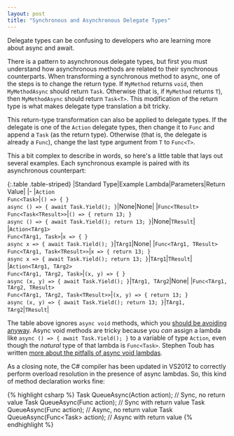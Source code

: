 ```yaml
---
layout: post
title: "Synchronous and Asynchronous Delegate Types"
---
```

Delegate types can be confusing to developers who are learning more about async and await.

There is a pattern to asynchronous delegate types, but first you must understand how asynchronous methods are related to their synchronous counterparts. When transforming a synchronous method to async, one of the steps is to change the return type. If `MyMethod` returns `void`, then `MyMethodAsync` should return `Task`. Otherwise (that is, if `MyMethod` returns `T`), then `MyMethodAsync` should return `Task<T>`. This modification of the return type is what makes delegate type translation a bit tricky.

<!--<blockquote>Actually, if C# had a true "void type" (commonly called "unit" in functional languages), we wouldn't have this problem. But it's too late for that now.</blockquote>-->

This return-type transformation can also be applied to delegate types. If the delegate is one of the `Action` delegate types, then change it to `Func` and append a `Task` (as the return type). Otherwise (that is, the delegate is already a `Func`), change the last type argument from `T` to `Func<T>`.

This a bit complex to describe in words, so here's a little table that lays out several examples. Each synchronous example is paired with its asynchronous counterpart:

<div class="panel panel-default" markdown="1">

{:.table .table-striped}
|Standard Type|Example Lambda|Parameters|Return Value|
|-
|`Action`<br/>`Func<Task>`|`() => { }`<br/>`async () => { await Task.Yield(); }`|None|None|
|`Func<TResult>`<br/>`Func<Task<TResult>>`|`() => { return 13; }`<br/>`async () => { await Task.Yield(); return 13; }`|None|`TResult`|
|`Action<TArg1>`<br/>`Func<TArg1, Task>`|`x => { }`<br/>`async x => { await Task.Yield(); }`|`TArg1`|None|
|`Func<TArg1, TResult>`<br/>`Func<TArg1, Task<TResult>>`|`x => { return 13; }`<br/>`async x => { await Task.Yield(); return 13; }`|`TArg1`|`TResult`|
|`Action<TArg1, TArg2>`<br/>`Func<TArg1, TArg2, Task>`|`(x, y) => { }`<br/>`async (x, y) => { await Task.Yield(); }`|`TArg1, TArg2`|None|
|`Func<TArg1, TArg2, TResult>`<br/>`Func<TArg1, TArg2, Task<TResult>>`|`(x, y) => { return 13; }`<br/>`async (x, y) => { await Task.Yield(); return 13; }`|`TArg1, TArg2`|`TResult`|

</div>

The table above ignores `async void` methods, which you [should be avoiding anyway](http://msdn.microsoft.com/en-us/magazine/jj991977.aspx). Async void methods are tricky because you _can_ assign a lambda like `async () => { await Task.Yield(); }` to a variable of type `Action`, even though the _natural_ type of that lambda is `Func<Task>`. Stephen Toub has written [more about the pitfalls of async void lambdas](http://blogs.msdn.com/b/pfxteam/archive/2012/02/08/10265476.aspx).

As a closing note, the C# compiler has been updated in VS2012 to correctly perform overload resolution in the presence of async lambdas. So, this kind of method declaration works fine:

{% highlight csharp %}
Task QueueAsync(Action action); // Sync, no return value
Task<T> QueueAsync<T>(Func<T> action); // Sync with return value
Task QueueAsync(Func<Task> action); // Async, no return value
Task<T> QueueAsync<T>(Func<Task<T>> action); // Async with return value
{% endhighlight %}